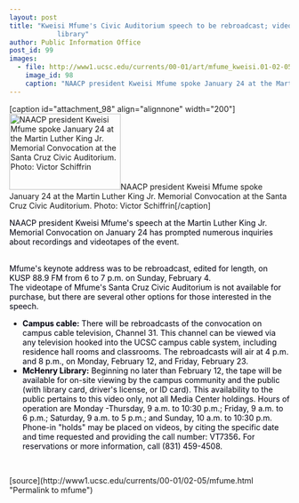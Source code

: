 ```yaml
---
layout: post
title: "Kweisi Mfume's Civic Auditorium speech to be rebroadcast; videotape to be at
			library"
author: Public Information Office
post_id: 99
images:
  - file: http://www1.ucsc.edu/currents/00-01/art/mfume_kweisi.01-02-05.200.jpg
    image_id: 98
    caption: "NAACP president Kweisi Mfume spoke January 24 at the Martin Luther King Jr. Memorial Convocation at the Santa Cruz Civic Auditorium. Photo: Victor Schiffrin"
---
```


[caption id="attachment_98" align="alignnone" width="200"]<a href="http://localhost/mysite/wp-content/uploads/2001/02/mfume_kweisi.01-02-05.200.jpg"><img class="size-full wp-image-98" src="http://localhost/mysite/wp-content/uploads/2001/02/mfume_kweisi.01-02-05.200.jpg" alt="NAACP president Kweisi Mfume spoke January 24 at the Martin Luther King Jr. Memorial Convocation at the Santa Cruz Civic Auditorium. Photo: Victor Schiffrin" width="200" height="137" /></a>NAACP president Kweisi Mfume spoke January 24 at the Martin Luther King Jr. Memorial Convocation at the Santa Cruz Civic Auditorium. Photo: Victor Schiffrin[/caption]
<p>
  <font color="#00000F">NAACP president Kweisi Mfume's speech at the Martin Luther King Jr. Memorial Convocation on January 24 has prompted numerous inquiries about recordings and videotapes of the event.</font><br>
</p><br>
<font color="#00000F">Mfume's keynote address was to be rebroadcast, edited for length, on KUSP 88.9 FM from 6 to 7 p.m. on Sunday, February 4.<br>
The videotape of Mfume's Santa Cruz Civic Auditorium is not available for purchase, but there are several other options for those interested in the speech.</font>
<ul>
  <li>
    <font color="#00000F"><b>Campus cable:</b> There will be rebroadcasts of the convocation on campus cable television, Channel 31. This channel can be viewed via any television hooked into the UCSC campus cable system, including residence hall rooms and classrooms. The rebroadcasts will air at 4 p.m. and 8 p.m., on Monday, February 12, and Friday, February 23.</font>
  </li>
  <li>
    <font color="#00000F"><b>McHenry Library:</b> Beginning no later than February 12, the tape will be available for on-site viewing by the campus community and the public (with library card, driver's license, or ID card). This availability to the public pertains to this video only, not all Media Center holdings. Hours of operation are Monday -Thursday, 9 a.m. to 10:30 p.m.; Friday, 9 a.m. to 6 p.m.; Saturday, 9 a.m. to 5 p.m.; and Sunday, 10 a.m. to 10:30 p.m. Phone-in "holds" may be placed on videos, by citing the specific date and time requested and providing the call number: VT7356<b>.</b> For reservations or more information, call (831) 459-4508.</font>
  </li>
</ul>
<p>
  <br>

</p>
[source](http://www1.ucsc.edu/currents/00-01/02-05/mfume.html "Permalink to mfume")
